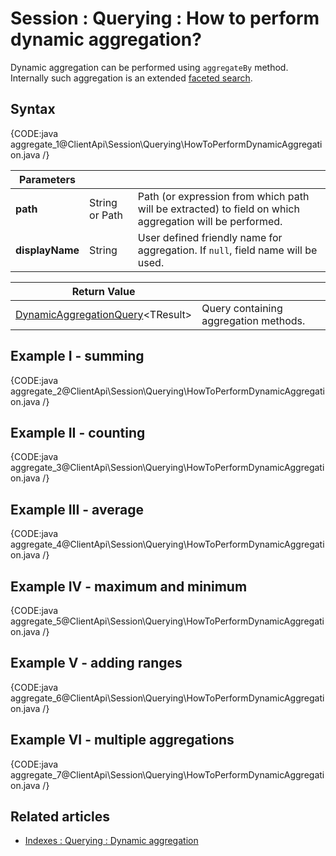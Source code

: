 # Session : Querying : How to perform dynamic aggregation?

Dynamic aggregation can be performed using `aggregateBy` method. Internally such aggregation is an extended [faceted search](../../../client-api/session/querying/how-to-perform-a-faceted-search).

## Syntax

{CODE:java aggregate_1@ClientApi\Session\Querying\HowToPerformDynamicAggregation.java /}

| Parameters | | |
| ------------- | ------------- | ----- |
| **path** | String or Path | Path (or expression from which path will be extracted) to field on which aggregation will be performed. |
| **displayName** | String | User defined friendly name for aggregation. If `null`, field name will be used. |

| Return Value | |
| ------------- | ----- |
| [DynamicAggregationQuery](../../../glossary/dynamic-aggregation-query)&lt;TResult&gt; | Query containing aggregation methods. |

## Example I - summing

{CODE:java aggregate_2@ClientApi\Session\Querying\HowToPerformDynamicAggregation.java /}

## Example II - counting

{CODE:java aggregate_3@ClientApi\Session\Querying\HowToPerformDynamicAggregation.java /}

## Example III - average

{CODE:java aggregate_4@ClientApi\Session\Querying\HowToPerformDynamicAggregation.java /}

## Example IV - maximum and minimum

{CODE:java aggregate_5@ClientApi\Session\Querying\HowToPerformDynamicAggregation.java /}

## Example V - adding ranges

{CODE:java aggregate_6@ClientApi\Session\Querying\HowToPerformDynamicAggregation.java /}

## Example VI - multiple aggregations

{CODE:java aggregate_7@ClientApi\Session\Querying\HowToPerformDynamicAggregation.java /}

## Related articles

- [Indexes : Querying : Dynamic aggregation](../../../indexes/querying/dynamic-aggregation)   